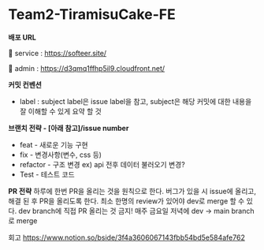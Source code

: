 # Team2-TiramisuCake-FE
**배포 URL**

🔗 service : https://softeer.site/

🔗 admin : https://d3qmq1ffhp5il9.cloudfront.net/

**커밋 컨벤션**
- label : subject
label은 issue label을 참고,
subject은 해당 커밋에 대한 내용을 잘 이해할 수 있게 요약 할 것

**브랜치 전략 - [아래 참고]/issue number**

- feat - 새로운 기능 구현
- fix - 변경사항(변수, css 등)
- refactor - 구조 변경 ex) api 전후 데이터 불러오기 변경?
- Test - 테스트 코드
  
**PR 전략**
하루에 한번 PR을 올리는 것을 원칙으로 한다.
버그가 있을 시 issue에 올리고, 해결 된 후 PR을 올리도록 한다.
최소 한명의 review가 있어야 dev로 merge 할 수 있다.
dev branch에 직접 PR 올리는 것 금지!
매주 금요일 저녁에 dev -> main branch로 merge

회고
https://www.notion.so/bside/3f4a3606067143fbb54bd5e584afe762


